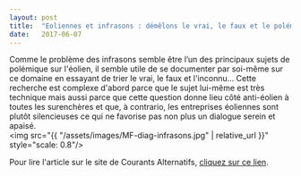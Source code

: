 ```yaml
---
layout: post
title:  "Eoliennes et infrasons : démêlons le vrai, le faux et le polémique..."
date:   2017-06-07
---
```


Comme le problème des infrasons semble être l’un des principaux sujets de polémique sur l'éolien, il semble utile de se documenter par soi-même sur ce domaine en essayant de trier le vrai, le faux et l'inconnu... Cette recherche est complexe d'abord parce que le sujet lui-même est très technique mais aussi parce que cette question donne lieu côté anti-éolien à toutes les surenchères et que, à contrario, les entreprises éoliennes sont plutôt silencieuses ce qui ne favorise pas non plus un dialogue serein et apaisé.<br><img src="{{ "/assets/images/MF-diag-infrasons.jpg" | relative_url }}" style="scale: 0.8"/>

Pour lire l'article sur le site de Courants Alternatifs, <a href="https://ca-acigne.blogspot.com/2017/06/eoliennes-et-infrasons-demelons-le-vrai.html">cliquez sur ce lien</a>.
